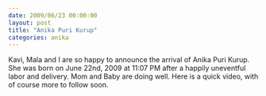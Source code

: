 ```yaml
---
date: 2009/06/23 00:00:00
layout: post
title: "Anika Puri Kurup"
categories: anika
---
```


Kavi, Mala and I are so happy to announce the arrival of Anika Puri Kurup. She was born on June 22nd, 2009 at 11:07 PM after a happily uneventful labor and delivery. Mom and Baby are doing well. Here is a quick video, with of course more to follow soon.

<object width="425" height="344"><param name="movie" value="http://www.youtube.com/v/aTejxMSVRZI&hl=en&fs=1"> </param><param name="allowFullScreen" value="true"> </param><param name="allowscriptaccess" value="always"> </param><embed src="http://www.youtube.com/v/aTejxMSVRZI&hl=en&fs=1" type="application/x-shockwave-flash" allowscriptaccess="always" allowfullscreen="true" width="425" height="344"> </embed></object>
